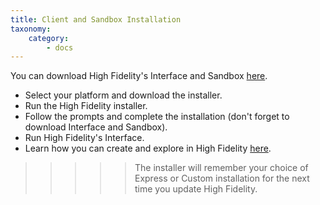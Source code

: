 ```yaml
---
title: Client and Sandbox Installation
taxonomy:
    category:
        - docs
---
```

You can download High Fidelity's Interface and Sandbox [here](https://highfidelity.com/download/sandbox).

* Select your platform and download the installer.
* Run the High Fidelity installer.
* Follow the prompts and complete the installation (don't forget to download Interface and Sandbox).
* Run High Fidelity's Interface. 
* Learn how you can create and explore in High Fidelity [here](https://docs.highfidelity.com/create-and-explore). 


> > > > > The installer will remember your choice of Express or Custom installation for the next time you update High Fidelity. 
